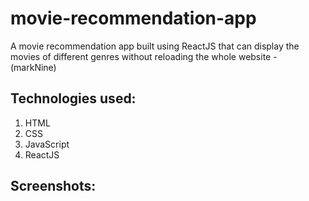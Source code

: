# movie-recommendation-app
A movie recommendation app built using ReactJS that can display the movies of different genres without reloading the whole website - (markNine)

## Technologies used:
1. HTML
1. CSS
1. JavaScript
1. ReactJS

## Screenshots:
